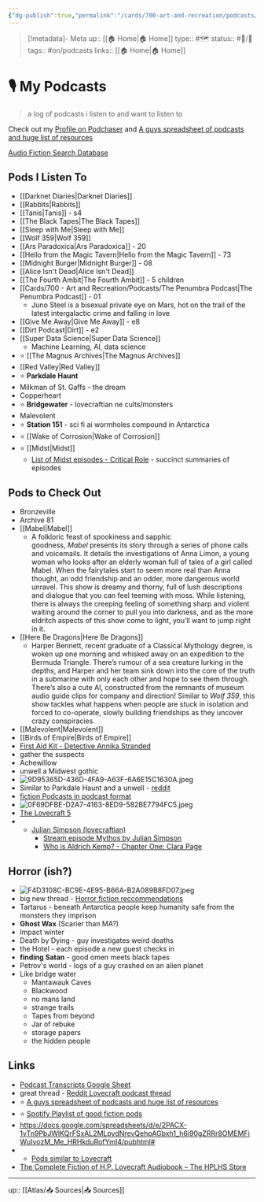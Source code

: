 ```yaml
---
{"dg-publish":true,"permalink":"/cards/700-art-and-recreation/podcasts/my-podcasts/"}
---
```


> [!metadata]- Meta
> up:: [[🏠 Home\|🏠 Home]]
> type:: #🗺 
> status:: #📝/🌿 
> tags::  #on/podcasts
> links:: [[🏠 Home\|🏠 Home]]

# 🎙 My Podcasts

> a log of podcasts i listen to and want to listen to

Check out my [Profile on Podchaser](https://www.podchaser.com/users/me92363) and [A guys spreadsheet of podcasts and huge list of resources](https://docs.google.com/spreadsheets/d/e/2PACX-1vTn9PbJWlKQrFSxAL2MLpydNrevQehpAGbxh1_h6i90gZRRr8OMEMFiWuIvozM_Me_HRHkduRofYmI4/pubhtml#)


[Audio Fiction Search Database](https://audiofiction.co.uk/search2.php?language=English&format=Audio+Drama&continuity=Serial&inex1=Include&genre1=Horror&order=newest&form_submit=Search)
## Pods I Listen To
- [[Darknet Diaries\|Darknet Diaries]]
- [[Rabbits\|Rabbits]]
- [[Tanis\|Tanis]] - s4
- [[The Black Tapes\|The Black Tapes]]
- [[Sleep with Me\|Sleep with Me]]
- [[Wolf 359\|Wolf 359]]
- [[Ars Paradoxica\|Ars Paradoxica]] - 20
- [[Hello from the Magic Tavern\|Hello from the Magic Tavern]] - 73
- [[Midnight Burger\|Midnight Burger]] - 08
- [[Alice Isn't Dead\|Alice Isn't Dead]]
- [[The Fourth Ambit\|The Fourth Ambit]] - 5 children 
- [[Cards/700 - Art and Recreation/Podcasts/The Penumbra Podcast\|The Penumbra Podcast]] - 01
	- Juno Steel is a bisexual private eye on Mars, hot on the trail of the latest intergalactic crime and falling in love
- [[Give Me Away\|Give Me Away]] - e8
- [[Dirt Podcast\|Dirt]] - e2
- [[Super Data Science\|Super Data Science]]
	- Machine Learning, AI, data science
- ⭐️ [[The Magnus Archives\|The Magnus Archives]]
- [[Red Valley\|Red Valley]]
- ⭐️ **Parkdale Haunt**
- Milkman of St. Gaffs - the dream
- Copperheart 
- ⭐️ **Bridgewater** - lovecraftian ne cults/monsters
- Malevolent
- ⭐️ **Station 151** - sci fi ai wormholes compound in Antarctica 
- ⭐️ [[Wake of Corrosion\|Wake of Corrosion]]
- ⭐ [[Midst\|Midst]]
	- [List of Midst episodes - Critical Role](https://criticalrole.miraheze.org/wiki/List_of_Midst_episodes) - succinct summaries of episodes

## Pods to Check Out

- Bronzeville
- Archive 81
- [[Mabel\|Mabel]]
	- A folkloric feast of spookiness and sapphic goodness, _Mabel_ presents its story through a series of phone calls and voicemails. It details the investigations of Anna Limon, a young woman who looks after an elderly woman full of tales of a girl called Mabel. When the fairytales start to seem more real than Anna thought, an odd friendship and an odder, more dangerous world unravel. This show is dreamy and thorny, full of lush descriptions and dialogue that you can feel teeming with moss. While listening, there is always the creeping feeling of something sharp and violent waiting around the corner to pull you into darkness, and as the more eldritch aspects of this show come to light, you’ll want to jump right in it.
- [[Here Be Dragons\|Here Be Dragons]]
	- Harper Bennett, recent graduate of a Classical Mythology degree, is woken up one morning and whisked away on an expedition to the Bermuda Triangle. There’s rumour of a sea creature lurking in the depths, and Harper and her team sink down into the core of the truth in a submarine with only each other and hope to see them through. There’s also a cute AI, constructed from the remnants of museum audio guide clips for company and direction! Similar to _Wolf 359_, this show tackles what happens when people are stuck in isolation and forced to co-operate, slowly building friendships as they uncover crazy conspiracies.
- [[Malevolent\|Malevolent]]
- [[Birds of Empire\|Birds of Empire]]
- [First Aid Kit - Detective Annika Stranded](https://archive.org/details/s03e04annikastrandedvertigo)
- gather the suspects
- Achewillow 
- unwell a Midwest gothic
- ![9D95365D-436D-4FA9-A63F-6A6E15C1630A.jpeg](/img/user/Extras/Attachments/9D95365D-436D-4FA9-A63F-6A6E15C1630A.jpeg)
- Similar to Parkdale Haunt and a unwell  - [reddit](https://www.reddit.com/r/audiodrama/s/tTf78HmEWL)
- [fiction Podcasts in podcast format ](https://www.reddit.com/r/audiodrama/s/kO028c1tVh)
- ![0F69DFBE-D2A7-4163-8ED9-582BE7794FC5.jpeg](/img/user/Extras/Attachments/0F69DFBE-D2A7-4163-8ED9-582BE7794FC5.jpeg)
- [The Lovecraft 5](http://www.19nocturneboulevard.net/all_show_pages/other_serieses/Lovecraft5.htm)
- - [Julian Simpson (lovecraftian)](https://tvtropes.org/pmwiki/pmwiki.php/Radio/PleasantGreenUniverse)
	- [Stream episode Mythos by Julian Simpson](https://soundcloud.com/purehokum/mythos2018)
	- [Who is Aldrich Kemp? - Chapter One: Clara Page](https://www.bbc.co.uk/programmes/m0014gtt)


## Horror (ish?)
- ![F4D3108C-BC9E-4E95-B66A-B2A089B8FD07.jpeg](/img/user/Extras/Attachments/F4D3108C-BC9E-4E95-B66A-B2A089B8FD07.jpeg)
- big new thread - [Horror fiction reccommendations](https://www.reddit.com/r/audiodrama/s/BwSev4q5AX)
- Tartarus - beneath Antarctica people keep humanity safe from the monsters they imprison 
- **Ghost Wax** (Scarier than MA?)
- Impact winter
- Death by Dying - guy investigates weird deaths
- the Hotel - each episode a new guest checks in
- **finding Satan** - good omen meets black tapes 
- Petrov's world - logs of a guy crashed on an alien planet 
- Like bridge water 
	- Mantawauk Caves
	- Blackwood
	- no mans land
	- strange trails
	- Tapes from beyond
	- Jar of rebuke
	- storage papers 
	- the hidden people



## Links
- [Podcast Transcripts Google Sheet](https://docs.google.com/spreadsheets/d/1NzAL5bwqq7S0ZwwsIvSqFB3Cf4P8SVRnTxp0nF5ZcKQ/edit#gid=732523145)
- great thread - [Reddit Lovecraft podcast thread](https://www.reddit.com/r/audiodrama/comments/mjfu8t/lovecraftian_fiction_podcasts/?utm_source=share&utm_medium=ios_app&utm_name=ioscss&utm_content=2&utm_term=1)
- ⭐️ [A guys spreadsheet of podcasts and huge list of resources](https://docs.google.com/spreadsheets/d/e/2PACX-1vTn9PbJWlKQrFSxAL2MLpydNrevQehpAGbxh1_h6i90gZRRr8OMEMFiWuIvozM_Me_HRHkduRofYmI4/pubhtml#)
- ⭐️ [Spotify Playlist of good fiction pods](https://open.spotify.com/playlist/61D1KjssfTvTvlmgxd8Z6Q)
- https://docs.google.com/spreadsheets/d/e/2PACX-1vTn9PbJWlKQrFSxAL2MLpydNrevQehpAGbxh1_h6i90gZRRr8OMEMFiWuIvozM_Me_HRHkduRofYmI4/pubhtml#
- - [Pods similar to Lovecraft](https://www.reddit.com/r/audiodrama/comments/zg0c59/suggestions_for_fiction_cult_podcasts_just/izexzj1/?utm_source=share&utm_medium=ios_app&utm_name=ioscss&utm_content=1&utm_term=1&context=3)
- [The Complete Fiction of H.P. Lovecraft Audiobook – The HPLHS Store](https://store.hplhs.org/products/the-complete-fiction-of-h-p-lovecraft-an-audiobook)

---
up:: [[Atlas/📥 Sources\|📥 Sources]]
